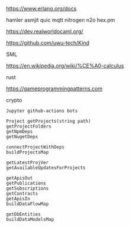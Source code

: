 

https://www.erlang.org/docs

hamler asmjit quic mqtt nitrogen n2o hex.pm

https://dev.realworldocaml.org/

https://github.com/uwu-tech/Kind

SML

https://en.wikipedia.org/wiki/%CE%A0-calculus

rust

https://gameprogrammingpatterns.com

crypto

```
Jupyter github-actions bots

Project getProjects(string path)
getProjectFolders
getNpmDeps
getNugetDeps

connectProjectWithDeps
buildProjectsMap

getLatestProjVer
getAvailableUpdatesForProjects

getApisOut
getPublications
getSubscriptions
getContracts
getApisIn
buildDataFlowMap

getDbEntities
buildDataModelsMap
```
